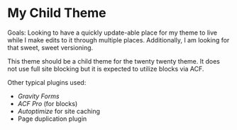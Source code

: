 # My Child Theme

Goals: Looking to have a quickly update-able place for my theme to live while I make edits to it through multiple places. Additionally, I am looking for that sweet, sweet versioning.

This theme should be a child theme for the twenty twenty theme. It does not use full site blocking but it is expected to utilize blocks via ACF.

Other typical plugins used:
- *Gravity Forms*
- *ACF Pro* (for blocks)
- *Autoptimize* for site caching
- Page duplication plugin
